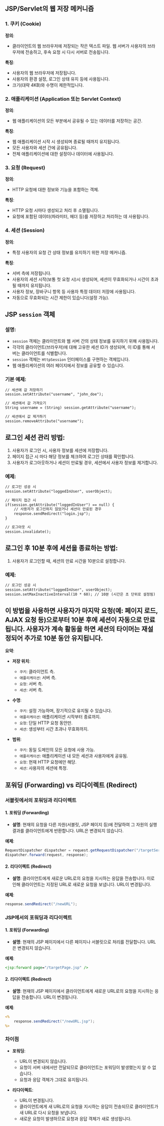 ## **JSP/Servlet의 웹 저장 메커니즘**

### **1. 쿠키 (Cookie)**

**정의**: 
- 클라이언트의 웹 브라우저에 저장되는 작은 텍스트 파일. 웹 서버가 사용자의 브라우저에 전송하고, 후속 요청 시 다시 서버로 전송됩니다.

**특징**: 
- 사용자의 웹 브라우저에 저장됩니다.
- 사용자의 환경 설정, 로그인 상태 유지 등에 사용됩니다.
- 크기(대략 4KB)와 수명이 제한적입니다.

### **2. 애플리케이션 (Application 또는 Servlet Context)**

**정의**: 
- 웹 애플리케이션의 모든 부분에서 공유될 수 있는 데이터를 저장하는 공간.

**특징**: 
- 웹 애플리케이션 시작 시 생성되며 종료될 때까지 유지됩니다.
- 모든 사용자와 세션 간에 공유됩니다.
- 전체 애플리케이션에 대한 설정이나 데이터에 사용됩니다.

### **3. 요청 (Request)**

**정의**: 
- HTTP 요청에 대한 정보와 기능을 포함하는 객체.

**특징**: 
- HTTP 요청 시마다 생성되고 처리 후 소멸됩니다.
- 요청에 포함된 데이터(파라미터, 헤더 등)를 저장하고 처리하는 데 사용됩니다.

### **4. 세션 (Session)**

**정의**: 
- 특정 사용자의 요청 간 상태 정보를 유지하기 위한 저장 메커니즘.

**특징**: 
- 서버 측에 저장됩니다.
- 사용자의 세션 시작(보통 첫 요청 시)시 생성되며, 세션이 무효화되거나 시간이 초과될 때까지 유지됩니다.
- 사용자 정보, 장바구니 항목 등 사용자 특정 데이터 저장에 사용됩니다.
- 자동으로 무효화되는 시간 제한이 있습니다(설정 가능).


## **JSP `session` 객체**

### **설명**:

- `session` 객체는 클라이언트와 웹 서버 간의 상태 정보를 유지하기 위해 사용됩니다.
- 각각의 클라이언트(브라우저)에 대해 고유한 세션 ID가 생성되며, 이 ID를 통해 서버는 클라이언트를 식별합니다.
- `session` 객체는 `HttpSession` 인터페이스를 구현하는 객체입니다.
- 웹 애플리케이션의 여러 페이지에서 정보를 공유할 수 있습니다.

### **기본 예제**:

```jsp
// 세션에 값 저장하기
session.setAttribute("username", "john_doe");

// 세션에서 값 가져오기
String username = (String) session.getAttribute("username");

// 세션에서 값 제거하기
session.removeAttribute("username");
```

## **로그인 세션 관리 방법**:

1. 사용자가 로그인 시, 사용자 정보를 세션에 저장합니다.
2. 페이지 접근 시 마다 해당 정보를 체크하여 로그인 상태를 확인합니다.
3. 사용자가 로그아웃하거나 세션이 만료될 경우, 세션에서 사용자 정보를 제거합니다.

### **예제**:
```jsp
// 로그인 성공 시
session.setAttribute("loggedInUser", userObject);

// 페이지 접근 시
if(session.getAttribute("loggedInUser") == null) {
    // 사용자가 로그인하지 않았거나 세션이 만료된 경우
    response.sendRedirect("login.jsp");
}

// 로그아웃 시
session.invalidate();
```

## **로그인 후 10분 후에 세션을 종료하는 방법**:

1. 사용자가 로그인할 때, 세션의 만료 시간을 10분으로 설정합니다.

### **예제**:
```jsp
// 로그인 성공 시
session.setAttribute("loggedInUser", userObject);
session.setMaxInactiveInterval(10 * 60); // 10분 (시간은 초 단위로 설정됨)
```
이 방법을 사용하면 사용자가 마지막 요청(예: 페이지 로드, AJAX 요청 등)으로부터 10분 후에 세션이 자동으로 만료됩니다. 사용자가 계속 활동을 하면 세션의 타이머는 재설정되어 추가로 10분 동안 유지됩니다.
---

**요약**:

- **저장 위치**:
  - `쿠키`: 클라이언트 측.
  - `애플리케이션`: 서버 측.
  - `요청`: 서버 측.
  - `세션`: 서버 측.
  
- **수명**:
  - `쿠키`: 설정 가능하며, 장기적으로 유지될 수 있습니다.
  - `애플리케이션`: 애플리케이션 시작부터 종료까지.
  - `요청`: 단일 HTTP 요청 동안만.
  - `세션`: 생성부터 시간 초과나 무효화까지.
  
- **범위**:
  - `쿠키`: 동일 도메인의 모든 요청에 사용 가능.
  - `애플리케이션`: 애플리케이션 내 모든 세션과 사용자에게 공유됨.
  - `요청`: 현재 HTTP 요청에만 해당.
  - `세션`: 사용자의 세션에 특정.

## 포워딩 (Forwarding) vs 리다이렉트 (Redirect)

### 서블릿에서의 포워딩과 리다이렉트

#### **1. 포워딩 (Forwarding)**
- **설명**: 현재의 요청을 다른 자원(서블릿, JSP 페이지 등)에 전달하여 그 자원의 실행 결과를 클라이언트에게 반환합니다. URL은 변경되지 않습니다.

**예제**:
```java
RequestDispatcher dispatcher = request.getRequestDispatcher("/targetServlet");
dispatcher.forward(request, response);
```

#### **2. 리다이렉트 (Redirect)**
- **설명**: 클라이언트에게 새로운 URL로의 요청을 지시하는 응답을 전송합니다. 이로 인해 클라이언트는 지정된 URL로 새로운 요청을 보냅니다. URL이 변경됩니다.

**예제**:
```java
response.sendRedirect("/newURL");
```

### JSP에서의 포워딩과 리다이렉트

#### **1. 포워딩 (Forwarding)**
- **설명**: 현재의 JSP 페이지에서 다른 페이지나 서블릿으로 처리를 전달합니다. URL은 변경되지 않습니다.

**예제**:
```jsp
<jsp:forward page="/targetPage.jsp" />
```

#### **2. 리다이렉트 (Redirect)**
- **설명**: 현재의 JSP 페이지에서 클라이언트에게 새로운 URL로의 요청을 지시하는 응답을 전송합니다. URL이 변경됩니다.

**예제**:
```jsp
<%
    response.sendRedirect("/newURL.jsp");
%>
```

### 차이점

- **포워딩**:
  - URL이 변경되지 않습니다.
  - 요청이 서버 내에서만 전달되므로 클라이언트는 포워딩이 발생했는지 알 수 없습니다.
  - 요청과 응답 객체가 그대로 유지됩니다.
  
- **리다이렉트**:
  - URL이 변경됩니다.
  - 클라이언트에게 새 URL로의 요청을 지시하는 응답이 전송되므로 클라이언트가 새 URL로 다시 요청을 보냅니다.
  - 새로운 요청이 발생하므로 요청과 응답 객체가 새로 생성됩니다.




